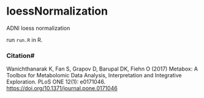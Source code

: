 # loessNormalization
ADNI loess normalization

run `run.R` in R.



### Citation#
Wanichthanarak K, Fan S, Grapov D, Barupal DK, Fiehn O (2017) Metabox: A Toolbox for Metabolomic Data Analysis, Interpretation and Integrative Exploration. PLoS ONE 12(1): e0171046. https://doi.org/10.1371/journal.pone.0171046
